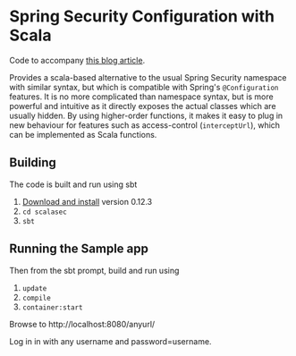 Spring Security Configuration with Scala
========================================

Code to accompany [this blog article](http://blog.springsource.org/2011/08/01/spring-security-configuration-with-scala/).

Provides a scala-based alternative to the usual Spring Security namespace with similar syntax, but which is compatible with Spring's `@Configuration` features. It is no more complicated than namespace syntax, but is more powerful and intuitive as it directly exposes the actual classes which are usually hidden. By using higher-order functions, it makes it easy to plug in new behaviour for features such as access-control (`interceptUrl`), which can be implemented as Scala functions.


Building
--------

The code is built and run using sbt

1. [Download and install](http://www.scala-sbt.org/release/docs/Getting-Started/Setup.html) version 0.12.3
2. `cd scalasec`
3. `sbt`


Running the Sample app
----------------------

Then from the sbt prompt, build and run using

1. `update`
2. `compile`
3. `container:start`

Browse to http://localhost:8080/anyurl/

Log in in with any username and password=username.

